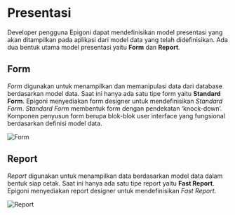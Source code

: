 # Presentasi

Developer pengguna Epigoni dapat mendefinisikan model presentasi yang akan ditampilkan pada aplikasi dari model data yang telah didefinisikan. Ada dua bentuk utama model presentasi yaitu **Form** dan **Report**.

## Form

*Form* digunakan untuk menampilkan dan memanipulasi data dari database berdasarkan model data. Saat ini hanya ada satu tipe form yaitu **Standard Form**. Epigoni menyediakan form designer untuk mendefinisikan *Standard Form*. *Standard Form* membentuk form dengan pendekatan ‘knock-down’. Komponen penyusun form berupa blok-blok user interface yang fungsional berdasarkan definisi model data.

![Form](/images/form.svg)

## Report

*Report* digunakan untuk menampilkan data berdasarkan model data dalam bentuk siap cetak. Saat ini hanya ada satu tipe report yaitu **Fast Report**. Epigoni menyediakan report designer untuk mendefinisikan *Fast Report*.

![Report](/images/report.svg)
